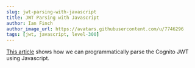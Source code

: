 ```yaml
---
slug: jwt-parsing-with-javascript
title: JWT Parsing with Javascript
author: Ian Finch
author_image_url: https://avatars.githubusercontent.com/u/7746296
tags: [jwt, javascript, level-300]
---
```


[This article](https://ian-says.com/articles/jwt-parsing-with-javascript/) shows how we can programmatically parse the Cognito JWT using Javascript.